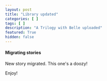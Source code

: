 ```yaml
---
layout: post
title: "Library updated"
categories: [ ]
tags: [ ]
description: "A Trilogy with Belle uploaded"
featured: True
hidden: false
---
```

#### Migrating stories

New story migrated. This one's a doozy!

Enjoy!
